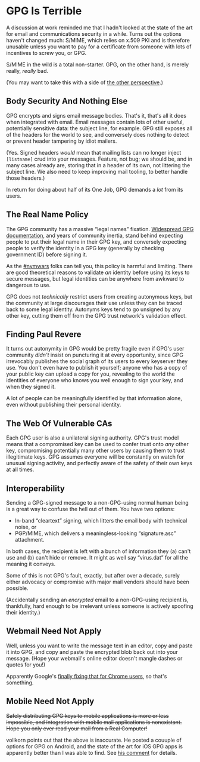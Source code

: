 # GPG Is Terrible

A discussion at work reminded me that I hadn't looked at the state of the art
for email and communications security in a while. Turns out the options
haven't changed much: S/MIME, which relies on x.509 PKI and is therefore
unusable unless you want to pay for a certificate from someone with lots of
incentives to screw you, or GPG.

S/MIME in the wild is a total non-starter. GPG, on the other hand, is merely
really, _really_ bad.

(You may want to take this with a side of [the other perspective](cool).)

## Body Security And Nothing Else

GPG encrypts and signs email message bodies. That's it, that's all it does
when integrated with email. Email messages contain lots of other useful,
potentially sensitive data: the subject line, for example. GPG still exposes
all of the headers for the world to see, and conversely does nothing to
detect or prevent header tampering by idiot mailers.

(Yes. Signed headers _would_ mean that mailing lists can no longer inject
`[listname]` crud into your messages. Feature, not bug; we should be, and in
many cases already are, storing that in a header of its own, not littering
the subject line. We also need to keep improving mail tooling, to better
handle those headers.)

In return for doing about half of its One Job, GPG demands a _lot_ from its
users.

## The Real Name Policy

The GPG community has a massive “legal names” fixation. [Widespread GPG
documentation](http://cryptnet.net/fdp/crypto/keysigning_party/en/extra/signing_policy.html),
and years of community inertia, stand behind expecting people to put their
legal name in their GPG key, and conversely expecting people to verify the
identity in a GPG key (generally by checking government ID) before signing it.

As the [#nymwars](http://www.jwz.org/blog/2011/08/nym-wars/) folks can tell
you, this policy is harmful and limiting. There are good theoretical reasons
to validate _an_ identity before using its keys to secure messages, but legal
identities can be anywhere from awkward to dangerous to use.

GPG does not _technically_ restrict users from creating autonymous keys, but
the community at large discourages their use unless they can be traced back
to some legal identity. Autonyms keys tend to go unsigned by any other key,
cutting them off from the GPG trust network's validation effect.

## Finding Paul Revere

It turns out autonymity in GPG would be pretty fragile even if GPG's user
community _didn't_ insist on puncturing it at every opportunity, since GPG
irrevocably publishes the social graph of its users to every keyserver they
use. You don't even have to publish it yourself; anyone who has a copy of
your public key can upload a copy for you, revealing to the world the
identities of everyone who knows you well enough to sign your key, and when
they signed it.

A lot of people can be meaningfully identified by that information alone,
even without publishing their personal identity.

## The Web Of Vulnerable CAs

Each GPG user is also a unilateral signing authority. GPG's trust model means
that a compromised key can be used to confer trust onto _any_ other key,
compromising potentially many other users by causing them to trust
illegitimate keys. GPG assumes everyone will be constantly on watch for
unusual signing activity, and perfectly aware of the safety of their own keys
at all times.

## Interoperability

Sending a GPG-signed message to a non-GPG-using normal human being is a great
way to confuse the hell out of them. You have two options:

* In-band “cleartext” signing, which litters the email body with technical
  noise, or
* PGP/MIME, which delivers a meaningless-looking “signature.asc” attachment.

In both cases, the recipient is left with a bunch of information they (a)
can't use and (b) can't hide or remove. It might as well say “virus.dat” for
all the meaning it conveys.

Some of this is not GPG's fault, exactly, but after over a decade, surely
either advocacy or compromise with major mail vendors should have been
possible.

(Accidentally sending an _encrypted_ email to a non-GPG-using recipient is,
thankfully, hard enough to be irrelevant unless someone is actively spoofing
their identity.)

## Webmail Need Not Apply

Well, unless you want to write the message text in an editor, copy and paste
it into GPG, and copy and paste the encrypted blob back out into your
message. (Hope your webmail's online editor doesn't mangle dashes or quotes
for you!)

Apparently Google's [finally fixing that for Chrome
users](https://code.google.com/p/end-to-end/), so that's something.

## Mobile Need Not Apply

<del>Safely distributing GPG keys to mobile applications is more or less
impossible, and integration with mobile mail applications is nonexistant.
Hope you only ever read your mail from a Real Computer!</del>

vollkorn points out that the above is inaccurate. He posted a couuple of
options for GPG on Android, and the state of the art for iOS GPG apps is
apparently better than I was able to find. See [his
comment](#comment-1422227740) for details.
